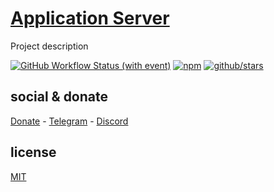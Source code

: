 # [Application Server]()

Project description

[![GitHub Workflow Status (with event)](https://img.shields.io/github/actions/workflow/status/brtmvdl/application-server/npm-publish.yml?label=GitHub%20Actions&link=https%3A%2F%2Fgithub.com%2Fbrtmvdl%2Fapplication-server%2Factions%2Fworkflows%2Fnpm-publish.yml)](https://github.com/brtmvdl/application-server/actions/workflows/npm-publish.yml) [![npm](https://img.shields.io/npm/dw/%40brtmvdl/application-server?label=NPM%20Weekly%20Downloads)](https://www.npmjs.com/package/@brtmvdl/application-server) [![github/stars](https://img.shields.io/github/stars/brtmvdl/application-server?style=social)](https://img.shields.io/github/stars/brtmvdl/application-server?style=social) 

## social & donate

[Donate](https://link.mercadopago.com.br/brtmvdl) - [Telegram](https://t.me/+KRmg5MlqgMk0MTg5) - [Discord](https://discord.gg/2zWpWBgmPj)

## license

[MIT](./LICENSE)
